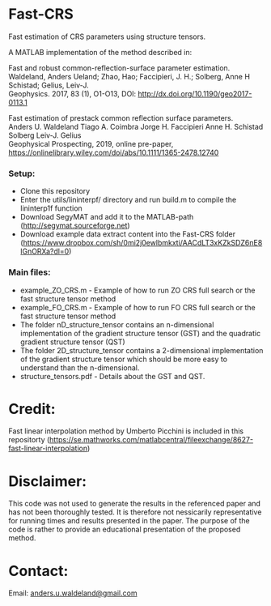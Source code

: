 # Fast-CRS
Fast estimation of CRS parameters using structure tensors. 


A MATLAB implementation of the method described in:

Fast and robust common-reflection-surface parameter estimation.<br>
Waldeland, Anders Ueland; Zhao, Hao; Faccipieri, J. H.; Solberg, Anne H Schistad; Gelius, Leiv-J.<br>
Geophysics. 2017, 83 (1), O1-O13, DOI: http://dx.doi.org/10.1190/geo2017-0113.1

Fast estimation of prestack common reflection surface parameters.<br>
Anders U. Waldeland  Tiago A. Coimbra  Jorge H. Faccipieri  Anne H. Schistad Solberg  Leiv‐J. Gelius<br>
Geophysical Prospecting, 2019, online pre-paper, https://onlinelibrary.wiley.com/doi/abs/10.1111/1365-2478.12740

### Setup:
* Clone this repository
* Enter the utils/lininterpf/ directory and run build.m to compile the lininterp1f function
* Download SegyMAT and add it to the MATLAB-path (http://segymat.sourceforge.net)
* Download example data extract content into the Fast-CRS folder (https://www.dropbox.com/sh/0mi2j0ewlbmkxti/AACdLT3xKZkSDZ6nE8lGnORXa?dl=0)

### Main files:
* example_ZO_CRS.m - Example of how to run ZO CRS full search or the fast structure tensor method
* example_FO_CRS.m - Example of how to run FO CRS full search or the fast structure tensor method
* The folder nD_structure_tensor contains an n-dimensional implementation of the gradient structure tensor (GST)  and the quadratic gradient structure tensor (QST)
* The folder 2D_structure_tensor contains a 2-dimensional implementation of the gradient structure tensor which should be more easy to understand than the n-dimensional.
* structure_tensors.pdf - Details about the GST and QST.

# Credit:
Fast linear interpolation method by Umberto Picchini is included in this repositorty (https://se.mathworks.com/matlabcentral/fileexchange/8627-fast-linear-interpolation)

# Disclaimer:
This code was not used to generate the results in the referenced paper and has not been thoroughly tested. It is therefore not nessicarily representative for running times and results presented in the paper. The purpose of the code is rather to provide an educational presentation of the proposed method. 

# Contact:
Email: anders.u.waldeland@gmail.com

